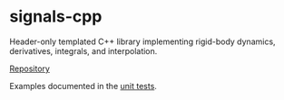 # signals-cpp

Header-only templated C++ library implementing rigid-body dynamics, derivatives, integrals, and interpolation.

[Repository](https://github.com/goromal/signals-cpp)

Examples documented in the [unit tests](https://github.com/goromal/signals-cpp/tree/master/tests).


